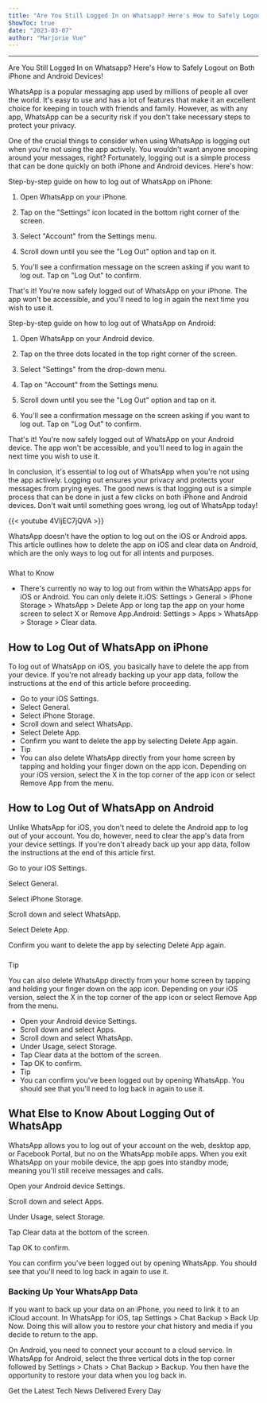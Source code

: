 ```yaml
---
title: "Are You Still Logged In on Whatsapp? Here's How to Safely Logout on Both iPhone and Android Devices!"
ShowToc: true 
date: "2023-03-07"
author: "Marjorie Vue"
---
```

*****
Are You Still Logged In on Whatsapp? Here's How to Safely Logout on Both iPhone and Android Devices!

WhatsApp is a popular messaging app used by millions of people all over the world. It's easy to use and has a lot of features that make it an excellent choice for keeping in touch with friends and family. However, as with any app, WhatsApp can be a security risk if you don't take necessary steps to protect your privacy.

One of the crucial things to consider when using WhatsApp is logging out when you're not using the app actively. You wouldn't want anyone snooping around your messages, right? Fortunately, logging out is a simple process that can be done quickly on both iPhone and Android devices. Here's how:

Step-by-step guide on how to log out of WhatsApp on iPhone:

1. Open WhatsApp on your iPhone.

2. Tap on the "Settings" icon located in the bottom right corner of the screen.

3. Select "Account" from the Settings menu.

4. Scroll down until you see the "Log Out" option and tap on it.

5. You'll see a confirmation message on the screen asking if you want to log out. Tap on "Log Out" to confirm.

That's it! You're now safely logged out of WhatsApp on your iPhone. The app won't be accessible, and you'll need to log in again the next time you wish to use it.

Step-by-step guide on how to log out of WhatsApp on Android:

1. Open WhatsApp on your Android device.

2. Tap on the three dots located in the top right corner of the screen.

3. Select "Settings" from the drop-down menu.

4. Tap on "Account" from the Settings menu.

5. Scroll down until you see the "Log Out" option and tap on it.

6. You'll see a confirmation message on the screen asking if you want to log out. Tap on "Log Out" to confirm.

That's it! You're now safely logged out of WhatsApp on your Android device. The app won't be accessible, and you'll need to log in again the next time you wish to use it.

In conclusion, it's essential to log out of WhatsApp when you're not using the app actively. Logging out ensures your privacy and protects your messages from prying eyes. The good news is that logging out is a simple process that can be done in just a few clicks on both iPhone and Android devices. Don't wait until something goes wrong, log out of WhatsApp today!

{{< youtube 4VIjEC7jQVA >}} 




WhatsApp doesn't have the option to log out on the iOS or Android apps. This article outlines how to delete the app on iOS and clear data on Android, which are the only ways to log out for all intents and purposes.

 
### 
What to Know
 
- There's currently no way to log out from within the WhatsApp apps for iOS or Android. You can only delete it.iOS: Settings > General > iPhone Storage > WhatsApp > Delete App or long tap the app on your home screen to select X or Remove App.Android: Settings > Apps > WhatsApp > Storage > Clear data.

 
##   How to Log Out of WhatsApp on iPhone  
 

To log out of WhatsApp on iOS, you basically have to delete the app from your device. If you're not already backing up your app data, follow the instructions at the end of this article before proceeding.

 
- Go to your iOS Settings.
 - Select General.
 - Select iPhone Storage.
 - Scroll down and select WhatsApp.
 - Select Delete App.
 - Confirm you want to delete the app by selecting Delete App again.
 - Tip
 - You can also delete WhatsApp directly from your home screen by tapping and holding your finger down on the app icon. Depending on your iOS version, select the X in the top corner of the app icon or select Remove App from the menu.

 
##   How to Log Out of WhatsApp on Android  
 

Unlike WhatsApp for iOS, you don't need to delete the Android app to log out of your account. You do, however, need to clear the app's data from your device settings. If you're don't already back up your app data, follow the instructions at the end of this article first.

 

Go to your iOS Settings.

 

Select General.

 

Select iPhone Storage.

 

Scroll down and select WhatsApp.

 

Select Delete App.

 

Confirm you want to delete the app by selecting Delete App again.

 
### 
Tip
 
You can also delete WhatsApp directly from your home screen by tapping and holding your finger down on the app icon. Depending on your iOS version, select the X in the top corner of the app icon or select Remove App from the menu.
 
- Open your Android device Settings.
 - Scroll down and select Apps.
 - Scroll down and select WhatsApp.
 - Under Usage, select Storage.
 - Tap Clear data at the bottom of the screen.
 - Tap OK to confirm.
 - Tip
 - You can confirm you've been logged out by opening WhatsApp. You should see that you'll need to log back in again to use it.

 
##   What Else to Know About Logging Out of WhatsApp  
 

WhatsApp allows you to log out of your account on the web, desktop app, or Facebook Portal, but no on the WhatsApp mobile apps. When you exit WhatsApp on your mobile device, the app goes into standby mode, meaning you'll still receive messages and calls.

 

Open your Android device Settings.

 

Scroll down and select Apps.

 

Under Usage, select Storage.

 

Tap Clear data at the bottom of the screen.

 

Tap OK to confirm.

 
You can confirm you've been logged out by opening WhatsApp. You should see that you'll need to log back in again to use it.
 
###   Backing Up Your WhatsApp Data  
 

If you want to back up your data on an iPhone, you need to link it to an iCloud account. In WhatsApp for iOS, tap Settings > Chat Backup > Back Up Now. Doing this will allow you to restore your chat history and media if you decide to return to the app.

 

On Android, you need to connect your account to a cloud service. In WhatsApp for Android, select the three vertical dots in the top corner followed by Settings > Chats > Chat Backup > Backup. You then have the opportunity to restore your data when you log back in.

 

Get the Latest Tech News Delivered Every Day




